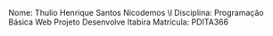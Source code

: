 Nome: Thulio Henrique Santos Nicodemos \l
Disciplina: Programação Básica Web
Projeto Desenvolve Itabira
Matrícula: PDITA366

